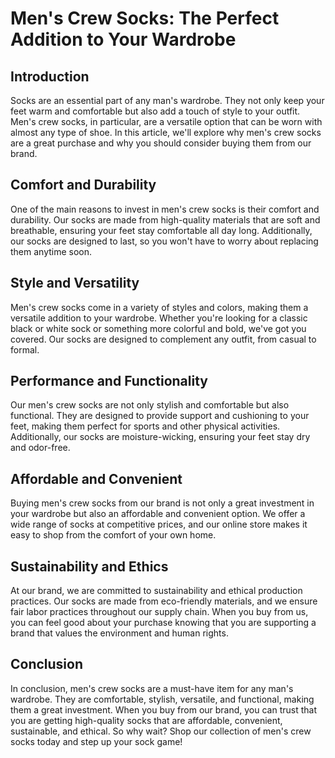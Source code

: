 # Men's Crew Socks: The Perfect Addition to Your Wardrobe

## Introduction
Socks are an essential part of any man's wardrobe. They not only keep your feet warm and comfortable but also add a touch of style to your outfit. Men's crew socks, in particular, are a versatile option that can be worn with almost any type of shoe. In this article, we'll explore why men's crew socks are a great purchase and why you should consider buying them from our brand.

## Comfort and Durability
One of the main reasons to invest in men's crew socks is their comfort and durability. Our socks are made from high-quality materials that are soft and breathable, ensuring your feet stay comfortable all day long. Additionally, our socks are designed to last, so you won't have to worry about replacing them anytime soon.

## Style and Versatility
Men's crew socks come in a variety of styles and colors, making them a versatile addition to your wardrobe. Whether you're looking for a classic black or white sock or something more colorful and bold, we've got you covered. Our socks are designed to complement any outfit, from casual to formal.

## Performance and Functionality
Our men's crew socks are not only stylish and comfortable but also functional. They are designed to provide support and cushioning to your feet, making them perfect for sports and other physical activities. Additionally, our socks are moisture-wicking, ensuring your feet stay dry and odor-free.

## Affordable and Convenient
Buying men's crew socks from our brand is not only a great investment in your wardrobe but also an affordable and convenient option. We offer a wide range of socks at competitive prices, and our online store makes it easy to shop from the comfort of your own home.

## Sustainability and Ethics
At our brand, we are committed to sustainability and ethical production practices. Our socks are made from eco-friendly materials, and we ensure fair labor practices throughout our supply chain. When you buy from us, you can feel good about your purchase knowing that you are supporting a brand that values the environment and human rights.

## Conclusion
In conclusion, men's crew socks are a must-have item for any man's wardrobe. They are comfortable, stylish, versatile, and functional, making them a great investment. When you buy from our brand, you can trust that you are getting high-quality socks that are affordable, convenient, sustainable, and ethical. So why wait? Shop our collection of men's crew socks today and step up your sock game!